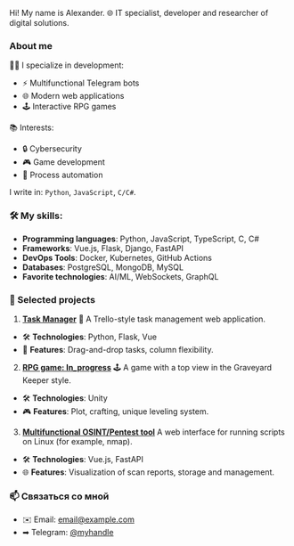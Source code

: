 Hi! My name is Alexander.
🌐 IT specialist, developer and researcher of digital solutions.

### About me
👨‍💻 I specialize in development:
- ⚡ Multifunctional Telegram bots
- 🌐 Modern web applications
- 🕹️ Interactive RPG games

📚 Interests:
- 🔒 Cybersecurity
- 🎮 Game development
- 🚀 Process automation

I write in: `Python`, `JavaScript`, `C/C#`.

### 🛠️ My skills:
- **Programming languages**: Python, JavaScript, TypeScript, C, C#
- **Frameworks**: Vue.js, Flask, Django, FastAPI
- **DevOps Tools**: Docker, Kubernetes, GitHub Actions
- **Databases**: PostgreSQL, MongoDB, MySQL
- **Favorite technologies**: AI/ML, WebSockets, GraphQL

### 📂 Selected projects
1. [**Task Manager**](https://github.com/username/Task-manager-PY )
📱 A Trello-style task management web application.
 - 🛠️ **Technologies**: Python, Flask, Vue
 - 🌟 **Features**: Drag-and-drop tasks, column flexibility.

2. [**RPG game: In_progress**](https://github.com/username/in-progress ) 
 🕹️ A game with a top view in the Graveyard Keeper style.
 - 🛠️ **Technologies**: Unity
 - 🎮 **Features**: Plot, crafting, unique leveling system.

3. [**Multifunctional OSINT/Pentest tool**](https://github.com/username/Cink ) 
 A web interface for running scripts on Linux (for example, nmap).
 - 🛠️ **Technologies**: Vue.js, FastAPI
 - 🌐 **Features**: Visualization of scan reports, storage and management.

 ### 📫 Связаться со мной
- ✉️ Email: [email@example.com](mailto:email@example.com)
- ➡ Telegram: [@myhandle](https://t.me/my_nick)